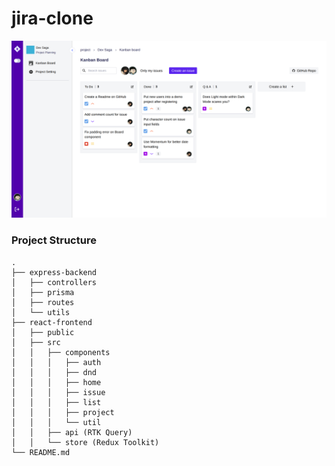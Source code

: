 # jira-clone

![jira-clone webapp demo](./demo-light.png)

### Project Structure

```
.
├── express-backend
│   ├── controllers
│   ├── prisma
│   ├── routes
│   └── utils
├── react-frontend
│   ├── public
│   ├── src
│   │   ├── components
│   │   │   ├── auth
│   │   │   ├── dnd
│   │   │   ├── home
│   │   │   ├── issue
│   │   │   ├── list
│   │   │   ├── project
│   │   │   └── util
│   │   ├── api (RTK Query)
│   │   └── store (Redux Toolkit)
└── README.md

```
